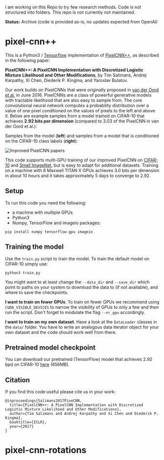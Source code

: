 I am working on this Repo to try few research methods. Code is not structured into folders. This repo is not currently not maintained.

**Status:** Archive (code is provided as-is, no updates expected from OpenAI)


# pixel-cnn++

This is a Python3 / [Tensorflow](https://www.tensorflow.org/) implementation 
of [PixelCNN++](https://openreview.net/pdf?id=BJrFC6ceg), as described in the following 
paper:

**PixelCNN++: A PixelCNN Implementation with Discretized Logistic Mixture Likelihood and Other Modifications**, by
Tim Salimans, Andrej Karpathy, Xi Chen, Diederik P. Kingma, and Yaroslav Bulatov.

Our work builds on PixelCNNs that were originally proposed in [van der Oord et al.](https://arxiv.org/abs/1606.05328) 
in June 2016. PixelCNNs are a class of powerful generative models with tractable 
likelihood that are also easy to sample from. The core convolutional neural network
computes a probability distribution over a value of one pixel conditioned on the values
of pixels to the left and above it. Below are example samples from a model
trained on CIFAR-10 that achieves **2.92 bits per dimension** (compared to 3.03 of 
the PixelCNN in van der Oord et al.):

Samples from the model (**left**) and samples from a model that is conditioned
on the CIFAR-10 class labels (**right**):

![Improved PixelCNN papers](data/pixelcnn_samples.png)

This code supports multi-GPU training of our improved PixelCNN on [CIFAR-10](https://www.cs.toronto.edu/~kriz/cifar.html)
and [Small ImageNet](http://image-net.org/small/download.php), but is easy to adapt
for additional datasets. Training on a machine with 8 Maxwell TITAN X GPUs achieves
3.0 bits per dimension in about 10 hours and it takes approximately 5 days to converge to 2.92.

## Setup

To run this code you need the following:

- a machine with multiple GPUs
- Python3
- Numpy, TensorFlow and imageio packages:
```
pip install numpy tensorflow-gpu imageio
```

## Training the model

Use the `train.py` script to train the model. To train the default model on 
CIFAR-10 simply use:

```
python3 train.py
```

You might want to at least change the `--data_dir` and `--save_dir` which
point to paths on your system to download the data to (if not available), and
where to save the checkpoints.

**I want to train on fewer GPUs**. To train on fewer GPUs we recommend using `CUDA_VISIBLE_DEVICES` 
to narrow the visibility of GPUs to only a few and then run the script. Don't forget to modulate
the flag `--nr_gpu` accordingly.

**I want to train on my own dataset**. Have a look at the `DataLoader` classes
in the `data/` folder. You have to write an analogous data iterator object for
your own dataset and the code should work well from there.

## Pretrained model checkpoint

You can download our pretrained (TensorFlow) model that achieves 2.92 bpd on CIFAR-10 [here](http://alpha.openai.com/pxpp.zip) (656MB).

## Citation

If you find this code useful please cite us in your work:

```
@inproceedings{Salimans2017PixeCNN,
  title={PixelCNN++: A PixelCNN Implementation with Discretized Logistic Mixture Likelihood and Other Modifications},
  author={Tim Salimans and Andrej Karpathy and Xi Chen and Diederik P. Kingma},
  booktitle={ICLR},
  year={2017}
}
```
# pixel-cnn-rotations
 
 
 
 
 
 
 
 
 
 
 
 
 
 
 
 
 
 
 
 
 
 
 
 
 
 
 
 
 
 
 
 
 
 
 
 
 
 
 
 
 
 
 
 
 
 
 
 
 
 
 
 
 
 
 
 
 
 
 
 
 
 
 
 
 
 
 
 
 
 
 
 
 
 
 
 
 
 
 
 
 
 
 
 
 
 
 
 
 
 
 
 
 
 
 
 
 
 
 
 
 
 
 
 
 
 
 
 
 
 
 
 
 
 
 
 
 
 
 
 
 
 
 
 
 
 
 
 
 
 
 
 
 
 
 
 
 
 
 
 
 
 
 
 
 
 
 
 
 
 
 
 
 
 
 
 
 
 
 
 
 
 
 
 
 
 
 
 
 
 
 
 
 
 
 
 
 
 
 
 
 
 
 
 
 
 
 
 
 
 
 
 
 
 
 
 
 
 
 
 
 
 
 
 
 
 
 
 
 
 
 
 
 
 
 
 
 
 
 
 
 
 
 
 
 
 
 
 
 
 
 
 
 
 
 
 
 
 
 
 
 
 
 
 
 
 
 
 
 
 
 
 
 
 
 
 
 
 
 
 
 
 
 
 
 
 
 
 
 
 
 
 
 
 
 
 
 
 
 
 
 
 
 
